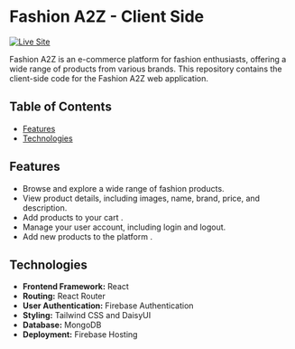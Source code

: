 # Fashion A2Z - Client Side

[![Live Site](https://img.shields.io/badge/Live%20Site-Visit%20Now-brightgreen)](https://fashion-a2z.web.app/)

Fashion A2Z is an e-commerce platform for fashion enthusiasts, offering a wide range of products from various brands. This repository contains the client-side code for the Fashion A2Z web application.

## Table of Contents

- [Features](#features)
- [Technologies](#technologies)

## Features

- Browse and explore a wide range of fashion products.
- View product details, including images, name, brand, price, and description.
- Add products to your cart .
- Manage your user account, including login and logout.
- Add new products to the platform .

## Technologies

- **Frontend Framework:** React
- **Routing:** React Router
- **User Authentication:** Firebase Authentication
- **Styling:** Tailwind CSS and DaisyUI
- **Database:** MongoDB
- **Deployment:** Firebase Hosting


